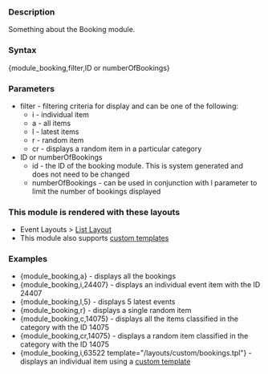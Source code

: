 <div class="description">
<h3 class="skiptoc">Description</h3>
<p>Something about the Booking module.</p>
</div>
<div id="syntax">
<h3>Syntax</h3>
<p>{<span>module_booking,filter,ID or numberOfBookings</span>}</p>
</div>
<div id="parameters">
<h3>Parameters</h3>
<ul>
    <li>filter - filtering criteria for display and can be one of the following:
    <ul>
        <li>i - individual item</li>
        <li>a - all items</li>
        <li>l - latest items</li>
        <li>r - random item</li>
        <li>cr - displays a random item in a particular category</li>
    </ul>
    </li>
    <li>ID or numberOfBookings
    <ul>
        <li>id - the ID of the booking module. This is system generated and does not need to be changed</li>
        <li>numberOfBookings - can be used in conjunction with l parameter to limit the number of bookings displayed</li>
    </ul>
    </li>
</ul>
</div>
<div id="layouts">
<h3>This module is rendered with these layouts</h3>
<ul>
    <li>Event Layouts &gt;&nbsp;<a href="http://knowledgebase6.businesscatalyst.com/kb/modules-and-tags-reference/layouts/booking-events-layouts/list-layout" title="List Layout">List Layout</a></li>
    <li>This module also supports <a href="http://knowledgebase6.businesscatalyst.com/kb/modules-and-tags-reference/layouts/custom-templates">custom templates</a></li>
</ul>
</div>
<div id="Examples">
<h3>Examples</h3>
<ul>
    <li>{<span>module_booking,a</span>} - displays all the bookings</li>
    <li>{<span>module_booking,i,24407</span>} - displays an individual event item with the ID 24407</li>
    <li>{<span>module_booking,l,5</span>} - displays 5 latest events</li>
    <li>{<span>module_booking,r</span>} - displays a single random item</li>
    <li>{<span>module_booking,c,14075</span>} - displays all the items classified in the category with the ID 14075</li>
    <li>{<span>module_booking,cr,14075</span>} - displays a random item classified in the category with the ID 14075</li>
    <li>{<span>module_booking,i,63522  template="/layouts/custom/bookings.tpl"</span>} - displays an individual item using a <a href="http://knowledgebase6.businesscatalyst.com/kb/modules-and-tags-reference/layouts/custom-templates">custom template</a></li>
</ul>
</div>
